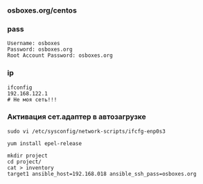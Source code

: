 ### osboxes.org/centos
### pass
```
Username: osboxes
Password: osboxes.org
Root Account Password: osboxes.org
```
### ip
```
ifconfig
192.168.122.1
# Не моя сеть!!!
```
### Активация сет.адаптер в автозагрузке
```
sudo vi /etc/sysconfig/network-scripts/ifcfg-enp0s3
```

```
yum install epel-release
```

```
mkdir project
cd project/
cat > inventory
target1 ansible_host=192.168.018 ansible_ssh_pass=osboxes.org
```











